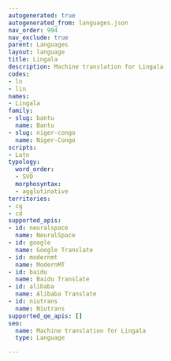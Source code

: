 ```yaml
---
autogenerated: true
autogenerated_from: languages.json
nav_order: 994
nav_exclude: true
parent: Languages
layout: language
title: Lingala
description: Machine translation for Lingala
codes:
- ln
- lin
names:
- Lingala
family:
- slug: bantu
  name: Bantu
- slug: niger-congo
  name: Niger-Congo
scripts:
- Latn
typology:
  word_order:
  - SVO
  morphosyntax:
  - agglutinative
territories:
- cg
- cd
supported_apis:
- id: neuralspace
  name: NeuralSpace
- id: google
  name: Google Translate
- id: modernmt
  name: ModernMT
- id: baidu
  name: Baidu Translate
- id: alibaba
  name: Alibaba Translate
- id: niutrans
  name: Niutrans
supported_qe_apis: []
seo:
  name: Machine translation for Lingala
  type: Language

---
```


